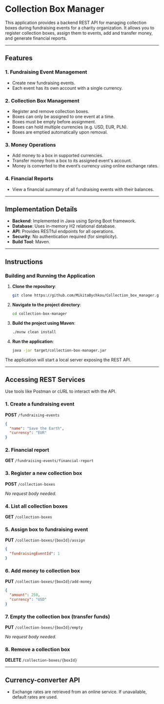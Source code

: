# Collection Box Manager

This application provides a backend REST API for managing collection boxes during fundraising events for a charity organization. It allows you to register collection boxes, assign them to events, add and transfer money, and generate financial reports.

---

## Features

### 1. Fundraising Event Management
- Create new fundraising events.
- Each event has its own account with a single currency.

### 2. Collection Box Management
- Register and remove collection boxes.
- Boxes can only be assigned to one event at a time.
- Boxes must be empty before assignment.
- Boxes can hold multiple currencies (e.g. USD, EUR, PLN).
- Boxes are emptied automatically upon removal.

### 3. Money Operations
- Add money to a box in supported currencies.
- Transfer money from a box to its assigned event's account.
- Money is converted to the event’s currency using online exchange rates.

### 4. Financial Reports
- View a financial summary of all fundraising events with their balances.

---

## Implementation Details

- **Backend**: Implemented in Java using Spring Boot framework.
- **Database**: Uses in-memory H2 relational database.
- **API**: Provides RESTful endpoints for all operations.
- **Security**: No authentication required (for simplicity).
- **Build Tool**: Maven.

---

## Instructions

### Building and Running the Application

1. **Clone the repository**:
   ```bash
   git clone https://github.com/MikitaBychkou/Collection_box_manager.git

2. **Navigate to the project directory**:

   ```bash
   cd collection-box-manager
   ```

3. **Build the project using Maven**:

   ```bash
   ./mvnw clean install
   ```

4. **Run the application**:

   ```bash
   java -jar target/collection-box-manager.jar
   ```

The application will start a local server exposing the REST API.

---

## Accessing REST Services

Use tools like Postman or cURL to interact with the API.

###  1. Create a fundraising event

**POST** `/fundraising-events`

```json
{
  "name": "Save the Earth",
  "currency": "EUR"
}
```

###  2. Financial report

**GET** `/fundraising-events/financial-report`

###  3. Register a new collection box

**POST** `/collection-boxes`

_No request body needed._

###  4. List all collection boxes

**GET** `/collection-boxes`

###  5. Assign box to fundraising event

**PUT** `/collection-boxes/{boxId}/assign`

```json
{
  "fundraisingEventId": 1
}
```

###  6. Add money to collection box

**PUT** `/collection-boxes/{boxId}/add-money`

```json
{
  "amount": 250,
  "currency": "USD"
}
```

###  7. Empty the collection box (transfer funds)

**PUT** `/collection-boxes/{boxId}/empty`

_No request body needed._

###  8. Remove a collection box

**DELETE** `/collection-boxes/{boxId}`

---

##  Currency-converter API

- Exchange rates are retrieved from an online service. If unavailable, default rates are used.




